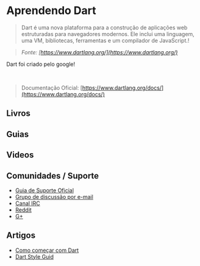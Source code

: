 # Aprendendo Dart

> Dart é uma nova plataforma para a construção de aplicações web estruturadas para navegadores modernos. Ele inclui uma linguagem, uma VM, bibliotecas, ferramentas e um compilador de JavaScript.!

> *Fonte: [https://www.dartlang.org/](https://www.dartlang.org/)*

Dart foi criado pelo google!

<br>

> Documentação Oficial: [https://www.dartlang.org/docs/](https://www.dartlang.org/docs/)

## Livros

## Guias

## Videos

## Comunidades / Suporte

* [Guia de Suporte Oficial](https://www.dartlang.org/support/)
* [Grupo de discussão por e-mail](https://groups.google.com/a/dartlang.org/forum/#!forum/web)
* [Canal IRC](http://webchat.freenode.net/?channels=dart)
* [Reddit](http://www.reddit.com/r/dartlang/)
* [G+](https://plus.google.com/communities/114566943291919232850)

## Artigos

* [Como começar com Dart](https://www.dartlang.org/docs/tutorials/#basics)
* [Dart Style Guid](https://www.dartlang.org/articles/style-guide/)